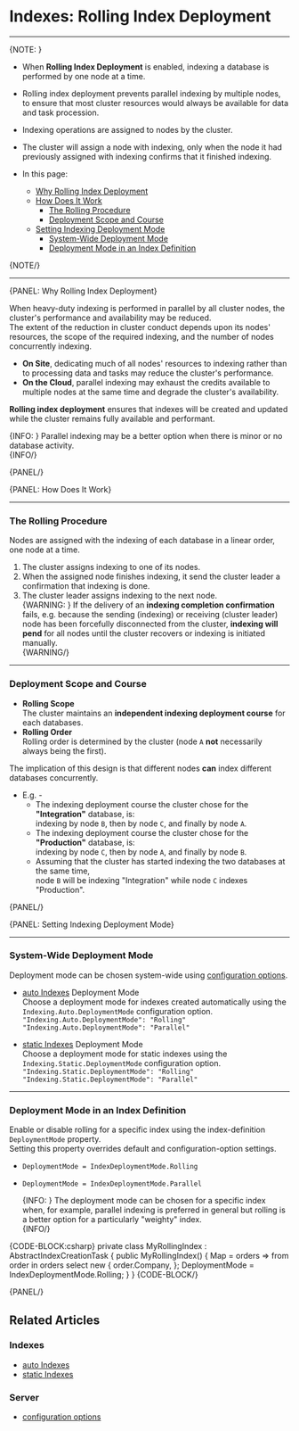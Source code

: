 # Indexes: Rolling Index Deployment
---

{NOTE: }

* When **Rolling Index Deployment** is enabled, indexing a database is performed by one node at a time.  
* Rolling index deployment prevents parallel indexing by multiple nodes, to ensure that most cluster resources 
  would always be available for data and task procession.  
* Indexing operations are assigned to nodes by the cluster.  
* The cluster will assign a node with indexing, only when the node it had previously assigned 
  with indexing confirms that it finished indexing.  


* In this page:  
  * [Why Rolling Index Deployment](../indexes/rolling-index-deployment#why-rolling-index-deployment)  
  * [How Does It Work](../indexes/rolling-index-deployment#how-does-it-work)  
     * [The Rolling Procedure](../indexes/rolling-index-deployment#the-rolling-procedure)  
     * [Deployment Scope and Course](../indexes/rolling-index-deployment#deployment-scope-and-course)  
  * [Setting Indexing Deployment Mode](../indexes/rolling-index-deployment#setting-indexing-deployment-mode)  
     * [System-Wide Deployment Mode](../indexes/rolling-index-deployment#system-wide-deployment-mode)  
     * [Deployment Mode in an Index Definition](../indexes/rolling-index-deployment#deployment-mode-in-an-index-definition)  

{NOTE/}

---

{PANEL: Why Rolling Index Deployment}

When heavy-duty indexing is performed in parallel by all cluster nodes, the cluster's 
performance and availability may be reduced.  
The extent of the reduction in cluster conduct depends upon its nodes' resources, 
the scope of the required indexing, and the number of nodes concurrently indexing.  

* **On Site**, dedicating much of all nodes' resources to indexing rather than to processing 
  data and tasks may reduce the cluster's performance.  
* **On the Cloud**, parallel indexing may exhaust the credits available to multiple nodes 
  at the same time and degrade the cluster's availability.  

**Rolling index deployment** ensures that indexes will be created and updated while 
the cluster remains fully available and performant.  

{INFO: }
Parallel indexing may be a better option when there is minor or no database activity.  
{INFO/}

{PANEL/}

{PANEL: How Does It Work}

---

### The Rolling Procedure

Nodes are assigned with the indexing of each database in a linear order, one node at a time.  

1. The cluster assigns indexing to one of its nodes.  
2. When the assigned node finishes indexing, it send the cluster leader a confirmation 
   that indexing is done.  
3. The cluster leader assigns indexing to the next node.  
   {WARNING: }
   If the delivery of an **indexing completion confirmation** fails, e.g. because the 
   sending (indexing) or receiving (cluster leader) node has been forcefully disconnected 
   from the cluster, **indexing will pend** for all nodes until the cluster recovers or 
   indexing is initiated manually.  
   {WARNING/}

---

### Deployment Scope and Course

* **Rolling Scope**  
  The cluster maintains an **independent indexing deployment course** for each databases.  
* **Rolling Order**  
  Rolling order is determined by the cluster (node `A` **not** necessarily always being the first).  

The implication of this design is that different nodes **can** index different databases concurrently.  

* E.g. -  
   * The indexing deployment course the cluster chose for the **"Integration"** database, is:  
     indexing by node `B`, then by node `C`, and finally by node `A`.  
   * The indexing deployment course the cluster chose for the **"Production"** database, is:  
     indexing by node `C`, then by node `A`, and finally by node `B`.  
   * Assuming that the cluster has started indexing the two databases at the same time,  
     node `B` will be indexing "Integration" while node `C` indexes "Production".  

{PANEL/}

{PANEL: Setting Indexing Deployment Mode}

---

### System-Wide Deployment Mode

 Deployment mode can be chosen system-wide using [configuration options](../server/configuration/configuration-options#json).  

* [auto Indexes](../indexes/creating-and-deploying#auto-indexes) Deployment Mode  
  Choose a deployment mode for indexes created automatically using the `Indexing.Auto.DeploymentMode` configuration option.  
  `"Indexing.Auto.DeploymentMode": "Rolling"`  
  `"Indexing.Auto.DeploymentMode": "Parallel"`  

* [static Indexes](../indexes/creating-and-deploying#static-indexes) Deployment Mode  
  Choose a deployment mode for static indexes using the `Indexing.Static.DeploymentMode` configuration option.  
  `"Indexing.Static.DeploymentMode": "Rolling"`  
  `"Indexing.Static.DeploymentMode": "Parallel"`  
    
---

### Deployment Mode in an Index Definition

Enable or disable rolling for a specific index using the index-definition `DeploymentMode` property.  
Setting this property overrides default and configuration-option settings.  
  
  * `DeploymentMode = IndexDeploymentMode.Rolling`  
  * `DeploymentMode = IndexDeploymentMode.Parallel`  
  
    {INFO: }
    The deployment mode can be chosen for a specific index when, for example, parallel indexing 
    is preferred in general but rolling is a better option for a particularly "weighty" index.  
    {INFO/}

  {CODE-BLOCK:csharp}
  private class MyRollingIndex : AbstractIndexCreationTask<Order>
  {
      public MyRollingIndex()
      {
          Map = orders => from order in orders
          select new
          {
              order.Company,
          };
          DeploymentMode = IndexDeploymentMode.Rolling;
      }
  }
  {CODE-BLOCK/}

{PANEL/}

## Related Articles

### Indexes
- [auto Indexes](../indexes/creating-and-deploying#auto-indexes)  
- [static Indexes](../indexes/creating-and-deploying#static-indexes)  

### Server
- [configuration options](../server/configuration/configuration-options#json)  
